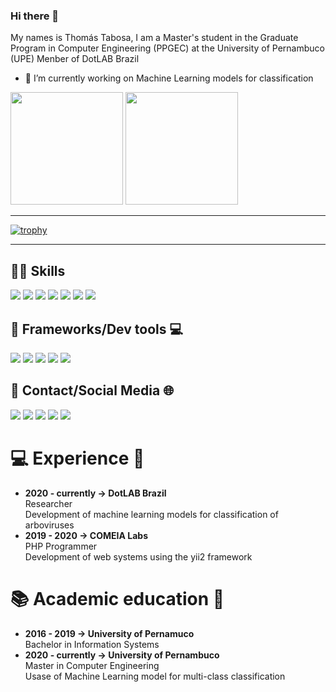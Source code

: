 ### Hi there 👋
My names is Thomás Tabosa, I am a Master's student in the Graduate Program in Computer Engineering (PPGEC) at the University of Pernambuco (UPE)
Menber of DotLAB Brazil 

- 🔭 I’m currently working on Machine Learning models for classification

<div>
  <img height="180em" src="https://github-readme-stats.vercel.app/api?username=thomas210&show_icons=true&theme=dark&include_all_commits=true&count_private=true"/>
  <img height="180em" src="https://github-readme-stats.vercel.app/api/top-langs/?username=thomas210&layout=compact&langs_count=7&theme=dark"/>
  <!--<img height="180em" src="https://github-readme-streak-stats.herokuapp.com/?user=thomas210&layout=compact&langs_count=7&theme=dark"/>-->
</div>
  
---
  
[![trophy](https://github-profile-trophy.vercel.app/?username=thomas210&theme=darkhub)](https://github.com/thomas210/github-profile-trophy)
  
---
  
## 👩‍💻 Skills

<div>
  <img src="https://img.shields.io/badge/Python-3776AB?style=for-the-badge&logo=python&logoColor=white" target="_blank">
  <img src="https://img.shields.io/badge/scikit_learn-F7931E?style=for-the-badge&logo=scikit-learn&logoColor=white" target="_blank">
  <img src="https://img.shields.io/badge/Numpy-777BB4?style=for-the-badge&logo=numpy&logoColor=white" target="_blank">
  <img src="https://img.shields.io/badge/Pandas-2C2D72?style=for-the-badge&logo=pandas&logoColor=white" target="_blank">
  <img src="https://img.shields.io/badge/Streamlit-FF4B4B?style=for-the-badge&logo=Streamlit&logoColor=white" target="_blank">
  <img src="https://img.shields.io/badge/LaTeX-47A141?style=for-the-badge&logo=LaTeX&logoColor=white" target="_blank">
  <img src="https://img.shields.io/badge/TensorFlow-FF6F00?style=for-the-badge&logo=tensorflow&logoColor=white" target="_blank">
</div>

## 🚀 Frameworks/Dev tools 💻
<div>
  <img src="https://img.shields.io/badge/Jupyter-F37626.svg?&style=for-the-badge&logo=Jupyter&logoColor=white" target="_blank">
  <img src="https://img.shields.io/badge/conda-342B029.svg?&style=for-the-badge&logo=anaconda&logoColor=white" target="_blank">
  <img src="https://img.shields.io/badge/Visual_Studio_Code-0078D4?style=for-the-badge&logo=visual%20studio%20code&logoColor=white" target="_blank">
  <img src="https://img.shields.io/badge/Colab-F9AB00?style=for-the-badge&logo=googlecolab&color=525252" target="_blank">
  <img src="https://img.shields.io/badge/Notepad++-90E59A.svg?style=for-the-badge&logo=notepad%2B%2B&logoColor=black" target="_blank">
</div>

## 📱 Contact/Social Media 🌐

<div> 
  <a href="https://instagram.com/thomastabosa" target="_blank"><img src="https://img.shields.io/badge/-Instagram-%23E4405F?style=for-the-badge&logo=instagram&logoColor=white" target="_blank"></a>
  <a href = "mailto:thomastabosa10@gmail.com"><img src="https://img.shields.io/badge/Gmail-D14836?style=for-the-badge&logo=gmail&logoColor=white" target="_blank"></a>
  <a href="https://www.linkedin.com/in/thomás-tabosa-837b93168/" target="_blank"><img src="https://img.shields.io/badge/-LinkedIn-%230077B5?style=for-the-badge&logo=linkedin&logoColor=white" target="_blank"></a>
  <a href = "https://www.kaggle.com/thomstabosa"><img src="https://img.shields.io/badge/Kaggle-20BEFF?style=for-the-badge&logo=Kaggle&logoColor=white" target="_blank"></a>
  <a href="https://www.researchgate.net/profile/Thomas-Oliveira-2" target="_blank"><img src="https://img.shields.io/badge/Research_Gate-00CCBB.svg?&style=for-the-badge&logo=ResearchGate&logoColor=white"target="_blank"></a>


</div>

# 💻 Experience 👔
- **2020 - currently -> DotLAB Brazil** <br> Researcher <br> Development of machine learning models for classification of arboviruses
- **2019 - 2020 -> COMEIA Labs** <br> PHP Programmer <br> Development of web systems using the yii2 framework

# 📚 Academic education 📖
- **2016 - 2019 -> University of Pernamuco** <br> Bachelor in Information Systems
- **2020 - currently -> University of Pernambuco** <br> Master in Computer Engineering <br> Usase of Machine Learning model for multi-class classification


  

 
<!--
**thomas210/thomas210** is a ✨ _special_ ✨ repository because its `README.md` (this file) appears on your GitHub profile.

Here are some ideas to get you started:

- 🔭 I’m currently working on ...
- 🌱 I’m currently learning ...
- 👯 I’m looking to collaborate on ...
- 🤔 I’m looking for help with ...
- 💬 Ask me about ...
- 📫 How to reach me: ...
- 😄 Pronouns: ...
- ⚡ Fun fact: ...
  <img align="center" height="30" width="40" src="https://raw.githubusercontent.com/devicons/devicon/master/icons/php/php-plain.svg">
  <img align="center" height="30" width="40" src="https://raw.githubusercontent.com/devicons/devicon/master/icons/yii/yii-original.svg">
  <img align="center" height="30" width="40" src="https://raw.githubusercontent.com/devicons/devicon/master/icons/laravel/laravel-plain.svg">
-->
